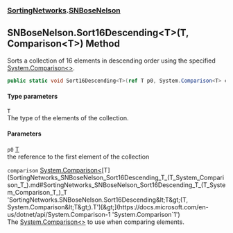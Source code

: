 ### [SortingNetworks](SortingNetworks.md 'SortingNetworks').[SNBoseNelson](SortingNetworks_SNBoseNelson.md 'SortingNetworks.SNBoseNelson')
## SNBoseNelson.Sort16Descending&lt;T&gt;(T, Comparison&lt;T&gt;) Method
Sorts a collection of 16 elements in descending order using the specified [System.Comparison&lt;&gt;](https://docs.microsoft.com/en-us/dotnet/api/System.Comparison-1 'System.Comparison`1').  
```csharp
public static void Sort16Descending<T>(ref T p0, System.Comparison<T> comparison);
```
#### Type parameters
<a name='SortingNetworks_SNBoseNelson_Sort16Descending_T_(T_System_Comparison_T_)_T'></a>
`T`  
The type of the elements of the collection.
  
#### Parameters
<a name='SortingNetworks_SNBoseNelson_Sort16Descending_T_(T_System_Comparison_T_)_p0'></a>
`p0` [T](SortingNetworks_SNBoseNelson_Sort16Descending_T_(T_System_Comparison_T_).md#SortingNetworks_SNBoseNelson_Sort16Descending_T_(T_System_Comparison_T_)_T 'SortingNetworks.SNBoseNelson.Sort16Descending&lt;T&gt;(T, System.Comparison&lt;T&gt;).T')  
the reference to the first element of the collection
  
<a name='SortingNetworks_SNBoseNelson_Sort16Descending_T_(T_System_Comparison_T_)_comparison'></a>
`comparison` [System.Comparison&lt;](https://docs.microsoft.com/en-us/dotnet/api/System.Comparison-1 'System.Comparison`1')[T](SortingNetworks_SNBoseNelson_Sort16Descending_T_(T_System_Comparison_T_).md#SortingNetworks_SNBoseNelson_Sort16Descending_T_(T_System_Comparison_T_)_T 'SortingNetworks.SNBoseNelson.Sort16Descending&lt;T&gt;(T, System.Comparison&lt;T&gt;).T')[&gt;](https://docs.microsoft.com/en-us/dotnet/api/System.Comparison-1 'System.Comparison`1')  
The [System.Comparison&lt;&gt;](https://docs.microsoft.com/en-us/dotnet/api/System.Comparison-1 'System.Comparison`1') to use when comparing elements.
  
